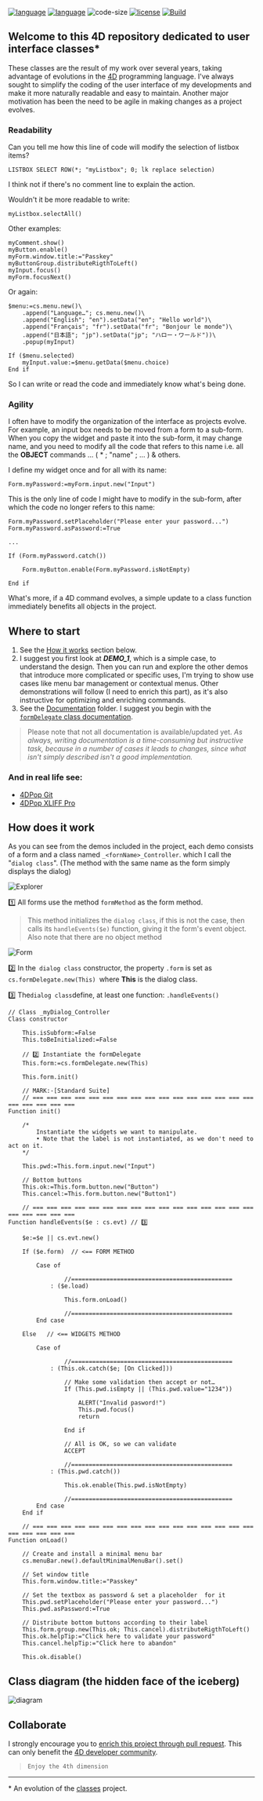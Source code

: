 [![language](https://img.shields.io/static/v1?label=language&message=4d&color=blue)](https://developer.4d.com/)
[![language](https://img.shields.io/github/languages/top/vdelachaux/UI-with-Class.svg)](https://developer.4d.com/)
![code-size](https://img.shields.io/github/languages/code-size/vdelachaux/UI-with-Class.svg)
[![license](https://img.shields.io/github/license/vdelachaux/UI-with-Class)](LICENSE)
[![Build](https://github.com/vdelachaux/UI-with-Class/actions/workflows/build.yml/badge.svg)](https://github.com/vdelachaux/UI-with-Class/actions/workflows/build.yml)

## Welcome to this 4D repository dedicated to user interface classes* 

These classes are the result of my work over several years, taking advantage of evolutions in the [4D](https://4d.com) programming language. I've always sought to simplify the coding of the user interface of my developments and make it more naturally readable and easy to maintain. Another major motivation has been the need to be agile in making changes as a project evolves.

### Readability

Can you tell me how this line of code will modify the selection of listbox items?

```4d
LISTBOX SELECT ROW(*; "myListbox"; 0; lk replace selection)
```

I think not if there's no comment line to explain the action.

Wouldn't it be more readable to write:

```4d
myListbox.selectAll()
```
Other examples:

```4d
myComment.show()
myButton.enable()
myForm.window.title:="Passkey"
myButtonGroup.distributeRigthToLeft()
myInput.focus()
myForm.focusNext()

```

Or again:

```4d
$menu:=cs.menu.new()\	.append("Language…"; cs.menu.new()\	.append("English"; "en").setData("en"; "Hello world")\	.append("Français"; "fr").setData("fr"; "Bonjour le monde")\	.append("日本語"; "jp").setData("jp"; "ハロー・ワールド"))\	.popup(myInput)	If ($menu.selected)	myInput.value:=$menu.getData($menu.choice)End if 	
```

So I can write or read the code and immediately know what's being done.

### Agility

I often have to modify the organization of the interface as projects evolve. For example, an input box needs to be moved from a form to a sub-form. When you copy the widget and paste it into the sub-form, it may change name, and you need to modify all the code that refers to this name i.e. all the **OBJECT** commands ... ( * ; "name" ; ... ) & others.

I define my widget once and for all with its name:

```4d
Form.myPassword:=myForm.input.new("Input")
```

This is the only line of code I might have to modify in the sub-form, after which the code no longer refers to this name:

```4d
Form.myPassword.setPlaceholder("Please enter your password...")Form.myPassword.asPassword:=True

...

If (Form.myPassword.catch())		Form.myButton.enable(Form.myPassword.isNotEmpty)	End if 
```
What's more, if a 4D command evolves, a simple update to a class function immediately benefits all objects in the project.

## Where to start

1. See the [How it works](#how) section below.
1. I suggest you first look at ***DEMO_1***, which is a simple case, to understand the design. Then you can run and explore the other demos that introduce more complicated or specific uses, I'm trying to show use cases like menu bar management or contextual menus.  Other demonstrations will follow (I need to enrich this part), as it's also instructive for optimizing and enriching commands. 
1. See the [Documentation](Documentation/Classes/) folder. I suggest you begin with the [`formDelegate` class documentation](Documentation/Classes/formDelegate.md).

> Please note that not all documentation is available/updated yet.   *As always, writing documentation is a time-consuming but instructive task, because in a number of cases it leads to changes, since what isn't simply described isn't a good implementation.*

### And in real life see:

* [4DPop Git](https://github.com/vdelachaux/4DPop-Git)
* [4DPop XLIFF Pro](https://github.com/vdelachaux/4DPop-XLIFF-Pro)

## <a name="how">How does it work</a>

As you can see from the demos included in the project, each demo consists of a form and a class named `_<fornName>_Controller`. which I call the "`dialog class`". (The method with the same name as the form simply displays the dialog)

![Explorer](README/explorer.png)

1️⃣ All forms use the method `formMethod` as the form method.    
>This method initializes the `dialog class`, if this is not the case, then calls its `handleEvents($e)` function, giving it the form's event object.    
>Also note that there are no object method

![Form](README/form.png)

2️⃣ In the` dialog class` constructor, the property `.form` is set as `cs.formDelegate.new(This) `where **This** is the dialog class.

3️⃣ The` dialog class `define, at least one function:  `.handleEvents()`

```4d
// Class _myDialog_Controller
Class constructor		This.isSubform:=False	This.toBeInitialized:=False		// 2️⃣ Instantiate the formDelegate	This.form:=cs.formDelegate.new(This)
	
	This.form.init()		// MARK:-[Standard Suite]	// === === === === === === === === === === === === === === === === === === === === ===Function init()		/*		Instantiate the widgets we want to manipulate.		• Note that the label is not instantiated, as we don't need to act on it.	*/		This.pwd:=This.form.input.new("Input")		// Bottom buttons	This.ok:=This.form.button.new("Button")	This.cancel:=This.form.button.new("Button1")		// === === === === === === === === === === === === === === === === === === === === ===Function handleEvents($e : cs.evt) // 3️⃣		$e:=$e || cs.evt.new()		If ($e.form)  // <== FORM METHOD				Case of 								//==============================================			: ($e.load)								This.form.onLoad()								//==============================================		End case 			Else   // <== WIDGETS METHOD				Case of 								//==============================================			: (This.ok.catch($e; [On Clicked]))								// Make some validation then accept or not…				If (This.pwd.isEmpty || (This.pwd.value="1234"))										ALERT("Invalid pasword!")					This.pwd.focus()					return 									End if 								// All is OK, so we can validate				ACCEPT								//==============================================			: (This.pwd.catch())								This.ok.enable(This.pwd.isNotEmpty)								//==============================================		End case 	End if 		// === === === === === === === === === === === === === === === === === === === === ===Function onLoad()		// Create and install a minimal menu bar	cs.menuBar.new().defaultMinimalMenuBar().set()		// Set window title	This.form.window.title:="Passkey"		// Set the textbox as password & set a placeholder  for it	This.pwd.setPlaceholder("Please enter your password...")	This.pwd.asPassword:=True		// Distribute bottom buttons according to their label	This.form.group.new(This.ok; This.cancel).distributeRigthToLeft()	This.ok.helpTip:="Click here to validate your password"	This.cancel.helpTip:="Click here to abandon"		This.ok.disable()	
```

## Class diagram (the hidden face of the iceberg)

![diagram](Classes-diagram.svg)

## Collaborate

I strongly encourage you to [enrich this project through pull request](CONTRIBUTING.md). This can only benefit the [4D developer community](https://discuss.4d.com). 

> `Enjoy the 4th dimension`

----
\* An evolution of the [classes](https://github.com/vdelachaux/classes) project.


